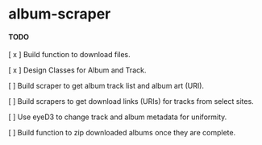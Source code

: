 # album-scraper #

#### TODO ####

[ x ] Build function to download files.

[ x ] Design Classes for Album and Track.

[  ] Build scraper to get album track list and album art (URI).

[  ] Build scrapers to get download links (URIs) for tracks from select sites.

[  ] Use eyeD3 to change track and album metadata for uniformity.

[  ] Build function to zip downloaded albums once they are complete.
